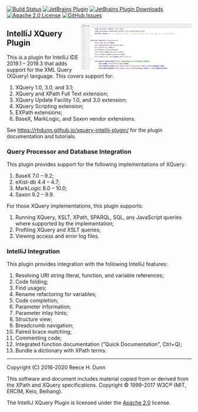 [![Build Status](https://travis-ci.org/rhdunn/xquery-intellij-plugin.svg?branch=master)](https://travis-ci.org/rhdunn/xquery-intellij-plugin/master)
[![JetBrains Plugin](https://img.shields.io/jetbrains/plugin/v/8612-xquery-intellij-plugin.svg)](https://plugins.jetbrains.com/plugin/8612-xquery-intellij-plugin)
[![JetBrains Plugin Downloads](https://img.shields.io/jetbrains/plugin/d/8612-xquery-intellij-plugin.svg)](https://plugins.jetbrains.com/plugin/8612-xquery-intellij-plugin)
[![Apache 2.0 License](https://img.shields.io/badge/license-Apache%202-blue.svg)](LICENSE)
[![GitHub Issues](https://img.shields.io/github/issues/rhdunn/xquery-intellij-plugin.svg)](https://github.com/rhdunn/xquery-intellij-plugin/issues)

<img src="images/xquery-intellij-plugin.png" alt="Syntax Highlighting" width="60%" align="right"/>

## IntelliJ XQuery Plugin

This is a plugin for IntelliJ IDE 2019.1 &ndash; 2019.3 that adds support
for the XML Query (XQuery) language. This covers support for:
1.  XQuery 1.0, 3.0, and 3.1;
1.  XQuery and XPath Full Text extension;
1.  XQuery Update Facility 1.0, and 3.0 extension;
1.  XQuery Scripting extension;
1.  EXPath extensions;
1.  BaseX, MarkLogic, and Saxon vendor extensions.

See https://rhdunn.github.io/xquery-intellij-plugin/ for the plugin documentation
and tutorials.

### Query Processor and Database Integration

This plugin provides support for the following implementations of XQuery:
1.  BaseX 7.0 &ndash; 9.2;
1.  eXist-db 4.4 &ndash; 4.7;
1.  MarkLogic 8.0 &ndash; 10.0;
1.  Saxon 9.2 &ndash; 9.9.

For those XQuery implementations, this plugin supports:
1.  Running XQuery, XSLT, XPath, SPARQL, SQL, ans JavaScript queries where
    supported by the implementation;
1.  Profiling XQuery and XSLT queries;
1.  Viewing access and error log files.

### IntelliJ Integration

This plugin provides integration with the following IntelliJ features:
1.  Resolving URI string literal, function, and variable references;
1.  Code folding;
1.  Find usages;
1.  Rename refactoring for variables;
1.  Code completion;
1.  Parameter information;
1.  Parameter inlay hints;
1.  Structure view;
1.  Breadcrumb navigation;
1.  Paired brace matching;
1.  Commenting code;
1.  Integrated function documentation ("Quick Documentation", Ctrl+Q);
1.  Bundle a dictionary with XPath terms.

-----

Copyright (C) 2016-2020 Reece H. Dunn

This software and document includes material copied from or derived from the
XPath and XQuery specifications. Copyright © 1999-2017 W3C® (MIT, ERCIM, Keio,
Beihang).

The IntelliJ XQuery Plugin is licensed under the [Apache 2.0](LICENSE) license.
